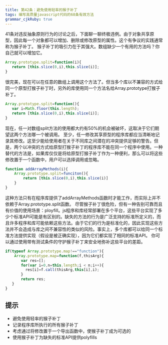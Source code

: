 ```yaml
---
title: 第42条：避免使用轻率的猴子补丁
tags: 编写高质量javascript代码的68条有效方法
grammar_cjkRuby: true
---
```

41条对违反抽象原则行为的讨论之后，下面聊一聊终极违例。由于对象共享原型，因此每一个对象都可以增加、删除或修改原型的属性。这个有争议的实践通常称为猴子补丁。
猴子补丁的吸引力在于其强大。数组缺少一个有用的方法吗？你自己就可以增加它。
```js
Array.prototype.split=function(i){
   return [this.slice(0,i),this.slice(i)]; 
}
```
很完美，现在可以在任意的数组上调用这个方法了。但当多个库以不兼容的方式给同一个原型打猴子补丁时，另外的库使用同一个方法名给Array.prototype打猴子补丁。
```js
Array.prototype.split=function(){
   var i=Math.floor(this.length);
   return [this.slice(0,i),this.slice(i)]; 
}
```
现在，任一对数组split方法的使用都大约有50%的机会被破坏，这取决于它们期望这两个方法哪一个被调用。
至少，任一修改其享原型的程序库都应当清晰地记录其修改。这至少能给使用者在关于不同库之间潜在的冲突提供足够的警告。但是，两个以冲突的方式给原型打猴子补丁的程序库不能在同一个程序中使用。一种替代的方法是，如果库仅仅是将给原型打猴子补丁作为一种便利，那么可以将这些修改置于一个函数中，用户可以选择调用或忽略。
```js
function addArrayMethods(i){
    Array.prototype.split=funciton(){
        return [this.slice(0,i),this.slice(i)]
    }
}
```
这种方法只有在程序库提供了addArrayMethods函数时才能工作，而实际上并不依赖于Array.prototype.split函数。
尽管猴子补丁很危险，但有一种告别可靠而且有价值的使用场景：ployfill。js程序和库经常部署在多个平台，这些平台实现了多少个标准API可能是有区别的。缺失的方法的行为是广泛支持的标准所定义的，而且许多程序和库可能依赖这些方法。由于它们的行为是标准化的，因此实现这些方法并不会造成与库之间不兼容性的类似的风险。事实上，多个库都可以给同一个标准方法提供实现（假设是被正确实现），因为它们都实现了相同的标准API。
你可以通过使用带有测试条件的守护猴子补丁来安全地弥补这些平台的差距。
```js
if(typeof Array.prototype.map!=="function"){
    Array.prototype.map=function(f,thisArg){
       var res=[];
       for(var i=0,n=this.length;i < n;i++){
         res[i]=f.call(thisArg,this[i],i);
       }
       return res;
   }
}
```
## 提示
- 避免使用轻率的猴子补丁
- 记录程序库所执行的所有猴子补丁
- 考虑通过将修改置于一个导出函数中，使猴子补丁成为可选的
- 使用猴子补丁为缺失的标准API提供polyfills
 